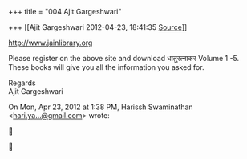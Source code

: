 +++
title = "004 Ajit Gargeshwari"

+++
[[Ajit Gargeshwari	2012-04-23, 18:41:35 [Source](https://groups.google.com/g/samskrita/c/5IHlGlDUH8Q)]]



  
<http://www.jainlibrary.org>  
  
Please register on the above site and download धातुरत्नाकर Volume 1 -5. These books will give you all the information you asked for.  
  
Regards  
Ajit Gargeshwari  
  
  

On Mon, Apr 23, 2012 at 1:38 PM, Harissh Swaminathan \<[hari.ya...@gmail.com]()\> wrote:  





